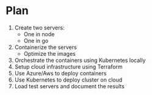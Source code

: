 # Plan

1. Create two servers:
    * One in node
    * One in go
2. Containerize the servers
    * Optimize the images
3. Orchestrate the containers using Kubernetes locally
4. Setup cloud infrastructure using Terraform
5. Use Azure/Aws to deploy containers
6. Use Kubernetes to deploy cluster on cloud
7. Load test servers and document the results    
